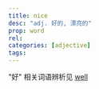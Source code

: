 ```yaml
---
title: nice
desc: "adj. 好的, 漂亮的"
prop: word
rel:
categories: [adjective]
tags:
---
```


"好" 相关词语辨析见 [well](/word/well)